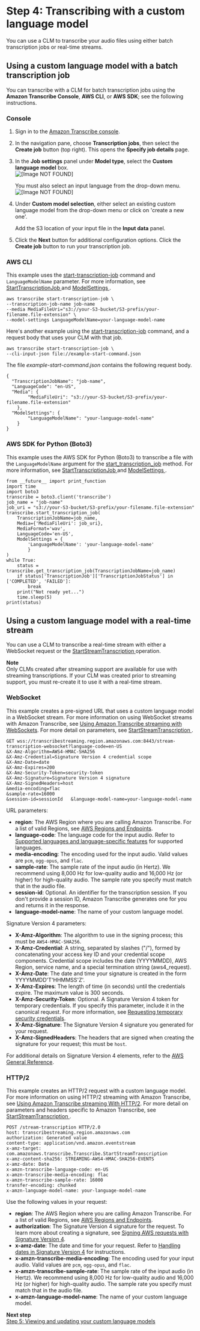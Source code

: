 # Step 4: Transcribing with a custom language model<a name="clm-transcription"></a>

You can use a CLM to transcribe your audio files using either batch transcription jobs or real\-time streams\.

## Using a custom language model with a batch transcription job<a name="clm-batch-transcription"></a>

You can transcribe with a CLM for batch transcription jobs using the **Amazon Transcribe Console**, **AWS CLI**, or **AWS SDK**; see the following instructions\.

### Console<a name="clm-use-howto-console"></a>

1. Sign in to the [Amazon Transcribe console](https://console.aws.amazon.com/transcribe/)\.

1. In the navigation pane, choose **Transcription jobs**, then select the **Create job** button \(top right\)\. This opens the **Specify job details** page\.

1. In the **Job settings** panel under **Model type**, select the **Custom language model** box\.  
![\[Image NOT FOUND\]](http://docs.aws.amazon.com/transcribe/latest/dg/images/clm-console.png)

   You must also select an input language from the drop\-down menu\.  
![\[Image NOT FOUND\]](http://docs.aws.amazon.com/transcribe/latest/dg/images/clm-console-language.png)

1. Under **Custom model selection**, either select an existing custom language model from the drop\-down menu or click on 'create a new one'\.

   Add the S3 location of your input file in the **Input data** panel\.

1. Click the **Next** button for additional configuration options\. Click the **Create job** button to run your transcription job\.

### AWS CLI<a name="clm-use-howto-cli"></a>

This example uses the [start\-transcription\-job](https://awscli.amazonaws.com/v2/documentation/api/latest/reference/transcribe/start-transcription-job.html) command and `LanguageModelName` parameter\. For more information, see [ StartTranscriptionJob ](API_StartTranscriptionJob.md) and [ ModelSettings ](API_ModelSettings.md)\.

```
aws transcribe start-transcription-job \
--transcription-job-name job-name
--media MediaFileUri="s3://your-S3-bucket/S3-prefix/your-filename.file-extension" \
--model-settings LanguageModelName=your-language-model-name
```

Here's another example using the [start\-transcription\-job](https://awscli.amazonaws.com/v2/documentation/api/latest/reference/transcribe/start-transcription-job.html) command, and a request body that uses your CLM with that job\.

```
aws transcribe start-transcription-job \
--cli-input-json file://example-start-command.json
```

The file *example\-start\-command\.json* contains the following request body\.

```
{
  "TranscriptionJobName": "job-name",
  "LanguageCode": "en-US",
  "Media": {
        "MediaFileUri": "s3://your-S3-bucket/S3-prefix/your-filename.file-extension"
    },
  "ModelSettings": {
        "LanguageModelName": "your-language-model-name"
    }
}
```

### AWS SDK for Python \(Boto3\)<a name="clm-use-howto-sdk"></a>

This example uses the AWS SDK for Python \(Boto3\) to transcribe a file with the `LanguageModelName` argument for the [start\_transcription\_job](https://boto3.amazonaws.com/v1/documentation/api/latest/reference/services/transcribe.html#TranscribeService.Client.start_transcription_job) method\. For more information, see [ StartTranscriptionJob ](API_StartTranscriptionJob.md) and [ ModelSettings ](API_ModelSettings.md)\.

```
from __future__ import print_function
import time
import boto3
transcribe = boto3.client('transcribe')
job_name = "job-name"
job_uri = "s3://your-S3-bucket/S3-prefix/your-filename.file-extension"
transcribe.start_transcription_job(
    TranscriptionJobName=job_name,
    Media={'MediaFileUri': job_uri},
    MediaFormat='wav',
    LanguageCode='en-US', 
    ModelSettings = {
        'LanguageModelName': 'your-language-model-name'
        }
)
while True:
    status = transcribe.get_transcription_job(TranscriptionJobName=job_name)
    if status['TranscriptionJob']['TranscriptionJobStatus'] in ['COMPLETED', 'FAILED']:
        break
    print("Not ready yet...")
    time.sleep(5)
print(status)
```

## Using a custom language model with a real\-time stream<a name="clm-streaming-transcription"></a>

You can use a CLM to transcribe a real\-time stream with either a WebSocket request or the [ StartStreamTranscription ](API_streaming_StartStreamTranscription.md) operation\.

**Note**  
Only CLMs created after streaming support are available for use with streaming transcriptions\. If your CLM was created prior to streaming support, you must re\-create it to use it with a real\-time stream\.

### WebSocket<a name="clm-use-howto-websocket"></a>

This example creates a pre\-signed URL that uses a custom language model in a WebSocket stream\. For more information on using WebSocket streams with Amazon Transcribe, see [Using Amazon Transcribe streaming with WebSockets](websocket.md)\. For more detail on parameters, see [ StartStreamTranscription ](API_streaming_StartStreamTranscription.md)\.

```
GET wss://transcribestreaming.region.amazonaws.com:8443/stream-transcription-websocket?language-code=en-US
&X-Amz-Algorithm=AWS4-HMAC-SHA256
&X-Amz-Credential=Signature Version 4 credential scope
&X-Amz-Date=date
&X-Amz-Expires=200
&X-Amz-Security-Token=security-token
&X-Amz-Signature=Signature Version 4 signature 
&X-Amz-SignedHeaders=host
&media-encoding=flac
&sample-rate=16000
&session-id=sessionId   &language-model-name=your-language-model-name
```

URL parameters:
+ **region**: The AWS Region where you are calling Amazon Transcribe\. For a list of valid Regions, see [AWS Regions and Endpoints](https://docs.aws.amazon.com/general/latest/gr/rande.html#transcribe_region)\.
+ **language\-code**: The language code for the input audio\. Refer to [Supported languages and language\-specific features](supported-languages.md#table-language-matrix) for supported languages\.
+ **media\-encoding**: The encoding used for the input audio\. Valid values are `pcm`, `ogg-opus`, and `flac`\.
+ **sample\-rate**: The sample rate of the input audio \(in Hertz\)\. We recommend using 8,000 Hz for low\-quality audio and 16,000 Hz \(or higher\) for high\-quality audio\. The sample rate you specify must match that in the audio file\.
+ **session\-id**: Optional\. An identifier for the transcription session\. If you don't provide a session ID, Amazon Transcribe generates one for you and returns it in the response\.
+ **language\-model\-name**: The name of your custom language model\.

Signature Version 4 parameters:
+ **X\-Amz\-Algorithm**: The algorithm to use in the signing process; this must be `AWS4-HMAC-SHA256`\.
+ **X\-Amz\-Credential**: A string, separated by slashes \("/"\), formed by concatenating your access key ID and your credential scope components\. Credential scope includes the date \(YYYYMMDD\), AWS Region, service name, and a special termination string \(aws4\_request\)\.
+ **X\-Amz\-Date**: The date and time your signature is created in the form YYYYMMDD'T'HHMMSS'Z'\.
+ **X\-Amz\-Expires**: The length of time \(in seconds\) until the credentials expire\. The maximum value is 300 seconds\.
+ **X\-Amz\-Security\-Token**: Optional\. A Signature Version 4 token for temporary credentials\. If you specify this parameter, include it in the canonical request\. For more information, see [Requesting temporary security credentials](https://docs.aws.amazon.com/IAM/latest/UserGuide/id_credentials_temp_request.html)\.
+ **X\-Amz\-Signature**: The Signature Version 4 signature you generated for your request\.
+ **X\-Amz\-SignedHeaders**: The headers that are signed when creating the signature for your request; this must be `host`\.

For additional details on Signature Version 4 elements, refer to the [AWS General Reference](https://docs.aws.amazon.com/general/latest/gr/sigv4_elements.html)\.

### HTTP/2<a name="clm-use-howto-http2"></a>

This example creates an HTTP/2 request with a custom language model\. For more information on using HTTP/2 streaming with Amazon Transcribe, see [Using Amazon Transcribe streaming With HTTP/2](how-streaming.md)\. For more detail on parameters and headers specific to Amazon Transcribe, see [ StartStreamTranscription ](API_streaming_StartStreamTranscription.md)\.

```
POST /stream-transcription HTTP/2.0
host: transcribestreaming.region.amazonaws.com
authorization: Generated value
content-type: application/vnd.amazon.eventstream
x-amz-target: com.amazonaws.transcribe.Transcribe.StartStreamTranscription
x-amz-content-sha256: STREAMING-AWS4-HMAC-SHA256-EVENTS
x-amz-date: Date
x-amzn-transcribe-language-code: en-US
x-amzn-transcribe-media-encoding: flac
x-amzn-transcribe-sample-rate: 16000
transfer-encoding: chunked            
x-amzn-language-model-name: your-language-model-name
```

Use the following values in your request:
+ **region**: The AWS Region where you are calling Amazon Transcribe\. For a list of valid Regions, see [ AWS Regions and Endpoints](https://docs.aws.amazon.com/general/latest/gr/rande.html#transcribe_region)\.
+ **authorization**: The Signature Version 4 signature for the request\. To learn more about creating a signature, see [ Signing AWS requests with Signature Version 4](https://docs.aws.amazon.com/general/latest/gr/sigv4_signing.html)\.
+ **x\-amz\-date**: The date and time for your request\. Refer to [Handling dates in Signature Version 4](https://docs.aws.amazon.com/general/latest/gr/sigv4-date-handling.html) for instructions\.
+ **x\-amzn\-transcribe\-media\-encoding**: The encoding used for your input audio\. Valid values are `pcm`, `ogg-opus`, and `flac`\.
+ **x\-amzn\-transcribe\-sample\-rate**: The sample rate of the input audio \(in Hertz\)\. We recommend using 8,000 Hz for low\-quality audio and 16,000 Hz \(or higher\) for high\-quality audio\. The sample rate you specify must match that in the audio file\.
+ **x\-amzn\-language\-model\-name**: The name of your custom language model\.

**Next step**  
[Step 5: Viewing and updating your custom language models](view-update-lang.md)